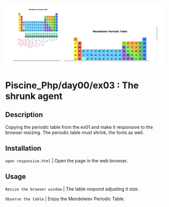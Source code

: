 <img src="../../resources/images/responsive.png" width="1000">

# Piscine_Php/day00/ex03 : The shrunk agent

## Description
Copying the periodic table from the ex01 and make it responsive to the browser resizing. The periodic table must shrink, the fonts as well.

## Installation
`open responsive.html` | Open the page in the web browser.

## Usage
`Resize the browser window` | The table respond adjusting it size.

`Observe the table` | Enjoy the Mendeleiev Periodic Table.
